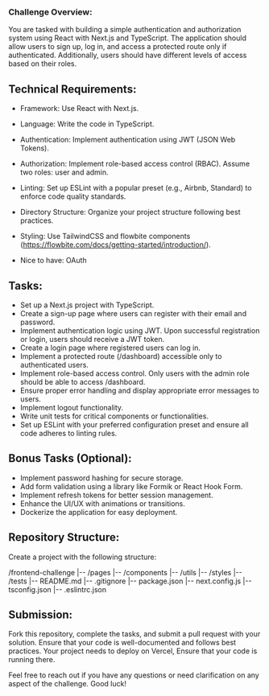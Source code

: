 ### Challenge Overview:
You are tasked with building a simple authentication and authorization system using React with Next.js and TypeScript. The application should allow users to sign up, log in, and access a protected route only if authenticated. Additionally, users should have different levels of access based on their roles.

## Technical Requirements:
* Framework: Use React with Next.js.
* Language: Write the code in TypeScript.
* Authentication: Implement authentication using JWT (JSON Web Tokens).
* Authorization: Implement role-based access control (RBAC). Assume two roles: user and admin.
* Linting: Set up ESLint with a popular preset (e.g., Airbnb, Standard) to enforce code quality standards.
* Directory Structure: Organize your project structure following best practices.
* Styling: Use TailwindCSS and flowbite components (https://flowbite.com/docs/getting-started/introduction/).

* Nice to have: OAuth

## Tasks:
* Set up a Next.js project with TypeScript.
* Create a sign-up page where users can register with their email and password.
* Implement authentication logic using JWT. Upon successful registration or login, users should receive a JWT token.
* Create a login page where registered users can log in.
* Implement a protected route (/dashboard) accessible only to authenticated users.
* Implement role-based access control. Only users with the admin role should be able to access /dashboard.
* Ensure proper error handling and display appropriate error messages to users.
* Implement logout functionality.
* Write unit tests for critical components or functionalities.
* Set up ESLint with your preferred configuration preset and ensure all code adheres to linting rules.

## Bonus Tasks (Optional):
* Implement password hashing for secure storage.
* Add form validation using a library like Formik or React Hook Form.
* Implement refresh tokens for better session management.
* Enhance the UI/UX with animations or transitions.
* Dockerize the application for easy deployment.

## Repository Structure:
Create a project with the following structure:

/frontend-challenge
  |-- /pages
  |-- /components
  |-- /utils
  |-- /styles
  |-- /tests
  |-- README.md
  |-- .gitignore
  |-- package.json
  |-- next.config.js
  |-- tsconfig.json
  |-- .eslintrc.json
 
## Submission:
Fork this repository, complete the tasks, and submit a pull request with your solution. Ensure that your code is well-documented and follows best practices. Your project needs to deploy on Vercel, Ensure that your code is running there.

Feel free to reach out if you have any questions or need clarification on any aspect of the challenge. Good luck!
